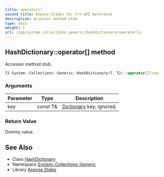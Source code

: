 ```yaml
---
title: operator[]
second_title: Aspose.Slides for C++ API Reference
description: Accessor method stub.
type: docs
weight: 1
url: /cpp/system.collections.generic/hashdictionary/operator[]/
---
```

## HashDictionary::operator[] method


Accessor method stub.

```cpp
T2 System::Collections::Generic::HashDictionary<T, T2>::operator[](const T &key) const
```


### Arguments

| Parameter | Type | Description |
| --- | --- | --- |
| key | const T\& | [Dictionary](../../dictionary/) key; ignored. |

### Return Value

Dummy value.

## See Also

* Class [HashDictionary](../)
* Namespace [System::Collections::Generic](../../)
* Library [Aspose.Slides](../../../)
